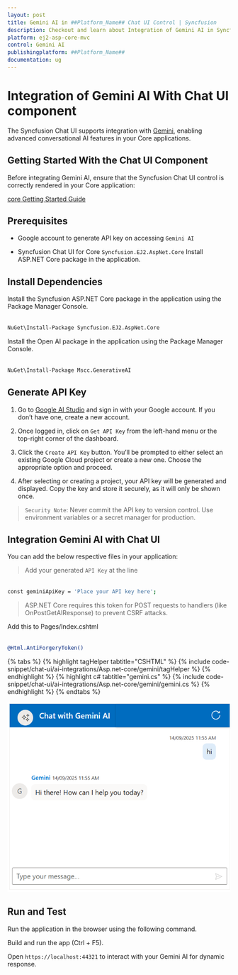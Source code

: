 ```yaml
---
layout: post
title: Gemini AI in ##Platform_Name## Chat UI Control | Syncfusion
description: Checkout and learn about Integration of Gemini AI in Syncfusion ##Platform_Name## Chat UI control of Syncfusion Essential JS 2 and more.
platform: ej2-asp-core-mvc
control: Gemini AI
publishingplatform: ##Platform_Name##
documentation: ug
---
```


# Integration of Gemini AI With Chat UI component 

The Syncfusion Chat UI supports integration with [Gemini](https://ai.google.dev/gemini-api/docs), enabling advanced conversational AI features in your Core applications.

## Getting Started With the Chat UI Component

Before integrating Gemini AI, ensure that the Syncfusion Chat UI control is correctly rendered in your Core application:

[ core Getting Started Guide](../getting-started)

## Prerequisites

* Google account to generate API key on accessing `Gemini AI`

* Syncfusion Chat UI for Core `Syncfusion.EJ2.AspNet.Core` Install ASP.NET Core package in the application.

## Install Dependencies

Install the Syncfusion ASP.NET Core package in the application using the Package Manager Console.

```bash 

NuGet\Install-Package Syncfusion.EJ2.AspNet.Core

```

Install the Open AI package in the application using the Package Manager Console.

```bash 

NuGet\Install-Package Mscc.GenerativeAI

```

## Generate API Key

1. Go to [Google AI Studio](https://aistudio.google.com/app/apikey) and sign in with your Google account. If you don’t have one, create a new account. 

2. Once logged in, click on `Get API Key` from the left-hand menu or the top-right corner of the dashboard. 

3. Click the `Create API Key` button. You’ll be prompted to either select an existing Google Cloud project or create a new one. Choose the appropriate option and proceed. 

4. After selecting or creating a project, your API key will be generated and displayed. Copy the key and store it securely, as it will only be shown once.

> `Security Note`: Never commit the API key to version control. Use environment variables or a secret manager for production.

##  Integration Gemini AI with Chat UI

You can add the below respective files in your application:

> Add your generated `API Key` at the line 

```bash

const geminiApiKey = 'Place your API key here'; 

```
> ASP.NET Core requires this token for POST requests to handlers (like OnPostGetAIResponse) to prevent CSRF attacks.

Add this to Pages/Index.cshtml

```bash

@Html.AntiForgeryToken()

```

{% tabs %}
{% highlight tagHelper tabtitle="CSHTML" %}
{% include code-snippet/chat-ui/ai-integrations/Asp.net-core/gemini/tagHelper %}
{% endhighlight %}
{% highlight c# tabtitle="gemini.cs" %}
{% include code-snippet/chat-ui/ai-integrations/Asp.net-core/gemini/gemini.cs %}
{% endhighlight %}
{% endtabs %}
  
![Open AI](../../images/gemini.png)

## Run and Test 

Run the application in the browser using the following command.

Build and run the app (Ctrl + F5).

Open `https://localhost:44321` to interact with your Gemini AI for dynamic response.